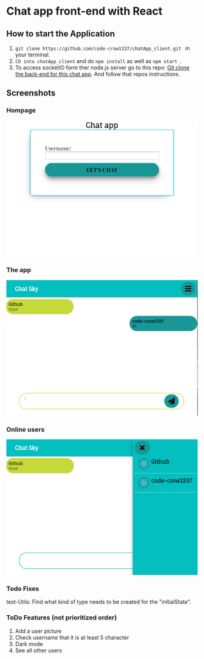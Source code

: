 
# Chat app front-end with React

## How to start the Application
1. ```git clone https://github.com/code-crow1337/chatApp_client.git ``` in your terminal.
2. ```CD into chatApp_client``` and do ```npm install``` as well as ```npm start ```. 
3. To access socketIO form ther node.js server go to this repo: [Git clone the back-end for this chat app](https://github.com/code-crow1337/chatApp_server). And follow that repos instructions. 


## Screenshots
### Hompage
<img alt="log in with username" src="https://github.com/code-crow1337/chatApp_client/blob/developFront/chatApp_homepage.PNG" />

### The app
<img alt="conversation screen" src="https://github.com/code-crow1337/chatApp_client/blob/developFront/chatApp_conversation.PNG"  />

### Online users
<img alt="see all users who is online" src="https://github.com/code-crow1337/chatApp_client/blob/developFront/chatApp_online.PNG" />

### Todo Fixes
test-Utils: Find what kind of type needs to be created for the "initialState". 

### ToDo Features (not prioritized order) 
1. Add a user picture
2. Check username that it is at least 5 character
3. Dark mode
4. See all other users
